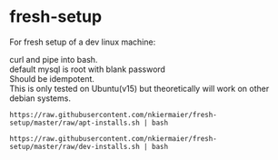 # fresh-setup
For fresh setup of a dev linux machine:

curl and pipe into bash.  
default mysql is root with blank password  
Should be idempotent.  
This is only tested on Ubuntu(v15) but theoretically will work on other debian systems.

``` 
https://raw.githubusercontent.com/nkiermaier/fresh-setup/master/raw/apt-installs.sh | bash
```


```
https://raw.githubusercontent.com/nkiermaier/fresh-setup/master/raw/dev-installs.sh | bash
```

